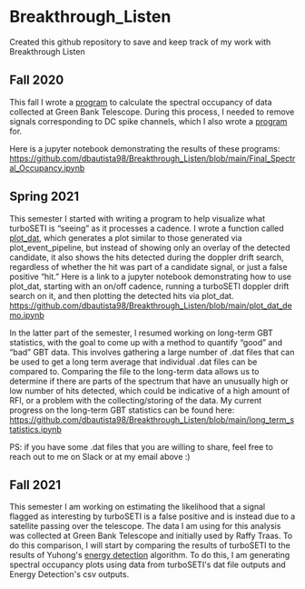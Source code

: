 # Breakthrough_Listen

Created this github repository to save and keep track of my work with Breakthrough Listen

## Fall 2020

This fall I wrote a [program](https://github.com/dbautista98/Breakthrough_Listen/blob/main/spectral_occupancy.py) to calculate the spectral occupancy of data collected at Green Bank Telescope.  During this process, I needed to remove signals corresponding to DC spike channels, which I also wrote a [program](https://github.com/dbautista98/Breakthrough_Listen/blob/main/remove_DC_spike.py) for. 

Here is a jupyter notebook demonstrating the results of these programs: https://github.com/dbautista98/Breakthrough_Listen/blob/main/Final_Spectral_Occupancy.ipynb


## Spring 2021 

This semester I started with writing a program to help visualize what turboSETI is “seeing” as it processes a cadence. I wrote a function called [plot_dat](https://github.com/UCBerkeleySETI/turbo_seti/blob/master/turbo_seti/find_event/plot_dat.py), which generates a plot similar to those generated via plot_event_pipeline, but instead of showing only an overlay of the detected candidate, it also shows the hits detected during the doppler drift search, regardless of whether the hit was part of a candidate signal, or just a false positive “hit.” Here is a link to a jupyter notebook demonstrating how to use plot_dat, starting with an on/off cadence, running a turboSETI doppler drift search on it, and then plotting the detected hits via plot_dat. https://github.com/dbautista98/Breakthrough_Listen/blob/main/plot_dat_demo.ipynb 

In the latter part of the semester, I resumed working on long-term GBT statistics, with the goal to come up with a method to quantify “good” and “bad” GBT data. This involves gathering a large number of .dat files that can be used to get a long term average that individual .dat files can be compared to. Comparing the file to the long-term data allows us to determine if there are parts of the spectrum that have an unusually high or low number of hits detected, which could be indicative of a high amount of RFI, or a problem with the collecting/storing of the data. My current progress on the long-term GBT statistics can be found here: https://github.com/dbautista98/Breakthrough_Listen/blob/main/long_term_statistics.ipynb

PS: if you have some .dat files that you are willing to share, feel free to reach out to me on Slack or at my email above :)


## Fall 2021

This semester I am working on estimating the likelihood that a signal flagged as interesting by turboSETI is a false positive and is instead due to a satellite passing over the telescope. The data I am using for this analysis was collected at Green Bank Telescope and initially used by Raffy Traas. To do this comparison, I will start by comparing the results of turboSETI to the results of Yuhong's [energy detection](https://github.com/FX196/SETI-Energy-Detection) algorithm. To do this, I am generating spectral occupancy plots using data from turboSETI's dat file outputs and Energy Detection's csv outputs. 
